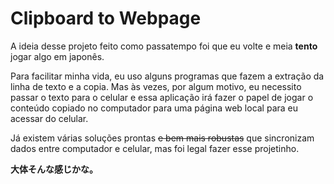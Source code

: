 # Clipboard to Webpage

A ideia desse projeto feito como passatempo foi que eu volte e meia **tento** jogar algo em japonês.

Para facilitar minha vida, eu uso alguns programas que fazem a extração da linha de texto e a copia.
Mas às vezes, por algum motivo, eu necessito passar o texto para o celular e essa aplicação irá
fazer o papel de jogar o conteúdo copiado no computador para uma página web local para eu acessar do celular.

Já existem várias soluções prontas ~~e bem mais robustas~~ que sincronizam dados entre computador e celular, mas
foi legal fazer esse projetinho.

**大体そんな感じかな。**
